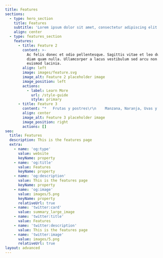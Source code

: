 ```yaml
---
title: Features
sections:
  - type: hero_section
    title: Features
    subtitle: 'Lorem ipsum dolor sit amet, consectetur adipiscing elit.'
    align: center
  - type: features_section
    features:
      - title: Feature 2
        content: >-
          Ac felis donec et odio pellentesque. Sagittis vitae et leo duis ut
          diam quam nulla. Ullamcorper a lacus vestibulum sed arcu non odio
          euismod lacinia.
        align: left
        image: images/feature.svg
        image_alt: Feature 2 placeholder image
        image_position: left
        actions:
          - label: Learn More
            url: /style-guide
            style: primary
      - title: Feature 3
        content: "*   Frutas y postres\r\n    Manzana, Naranja, Uvas y Cerezas\r\n    Sandía, Platano, Piña y fresa\r\n    Dona, Helado y Rebanada de pastel\n\n<!---->\n\n*   Comida ràpida\r\n    Hamburguesa, Papas fritas y Hotdog\r\n    Pieza de pollo, Tacos y Rebanada de Pizza\n\n<!---->\n\n*   Flores y plantas\r\n    Girasol\r\n    Rosa\r\n    Orquidea\r\n    Flor Carnivora\r\n    Cactus y Nopal\n\n<!---->\n\n*   Dinosaurios\r\n    Estegosaurio\r\n    T-rex\r\n    Brontosaurio\r\n    Triceraptor\n\n<!---->\n\n*   Animales domésticos\r\n    Perro\r\n    Gato\r\n    Camaleón\r\n    Perico\r\n    Conejo\n\n<!---->\n\n*   7.Animales de granja\r\n    Gallina y pato\r\n    Cerdo\r\n    Vaca\r\n    Caballo\r\n    Oveja\n\n<!---->\n\n*   8.Animales marinos\r\n    Estrella de mar y Tortuga\r\n    Pez payaso\r\n    Pulpo\r\n    Tiburon\n\n<!---->\n\n*   Pokémon\r\n    Pokebola\r\n    Pikachu\r\n    Squirtle\r\n    Charmander\n\n######\n\n\\---Modulo 2---\r\n\n*   Animales salvajes\r\n    Jirafa\r\n    Lobo\r\n    Oso\r\n    Zorro\n\n<!---->\n\n*   Animales salvajes 2\r\n    Leopardo\r\n    León\r\n    Elefante\n\n<!---->\n\n*   Personajes favoritos\r\n    Mike\r\n    Olaf\r\n    Stich\r\n    Perry el ornitorrinco\n\n<!---->\n\n*   Personajes humanos\r\n    Rostros\r\n    Ropa\r\n    Accesorios\r\n    Herramientas de oficios\n\n<!---->\n\n*   Caricaturas\r\n    Jake\r\n    Finn\r\n    Escadalosos\n\n<!---->\n\n*   Personajes Mario Bros\r\n    Mario\r\n    Luigi\r\n    Joshi\r\n    Tod\n\n<!---->\n\n*   Más personajes\r\n    3 Minion\n    Bob esponja\r\n    Patricio\r\n    Bob esponja\r\n    Gary\r\n    Calamardo\n    Paw patrol\r\n    Rubble\r\n    Sky\r\n    Marshall\n\n\n\n###### ---Modulo 3---&#xD;\n\n*   Seres fantasticos\r\n    Unicornio\r\n    Dragón\r\n    Sirena\n"
        align: center
        image_alt: Feature 3 placeholder image
        image_position: right
        actions: []
seo:
  title: Features
  description: This is the features page
  extra:
    - name: 'og:type'
      value: website
      keyName: property
    - name: 'og:title'
      value: Features
      keyName: property
    - name: 'og:description'
      value: This is the features page
      keyName: property
    - name: 'og:image'
      value: images/5.png
      keyName: property
      relativeUrl: true
    - name: 'twitter:card'
      value: summary_large_image
    - name: 'twitter:title'
      value: Features
    - name: 'twitter:description'
      value: This is the features page
    - name: 'twitter:image'
      value: images/5.png
      relativeUrl: true
layout: advanced
---
```

